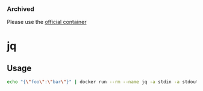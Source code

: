 ### Archived

Please use the [official container](https://github.com/jqlang/jq/pkgs/container/jq)

# jq

## Usage

```sh
echo "{\"foo\":\"bar\"}" | docker run --rm --name jq -a stdin -a stdout -i pulkitjalan/jq "."
```
